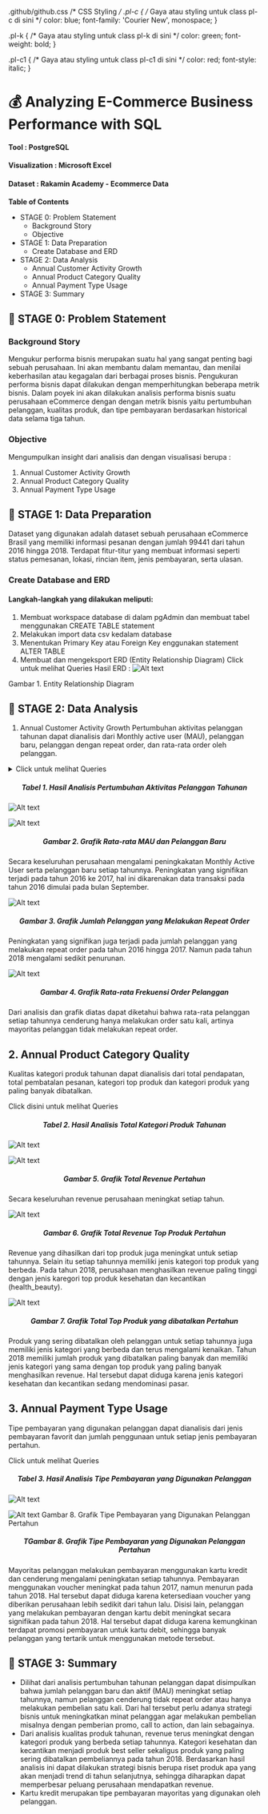 .github/github.css
/* CSS Styling */
.pl-c {
  /* Gaya atau styling untuk class pl-c di sini */
  color: blue;
  font-family: 'Courier New', monospace;
}

.pl-k {
  /* Gaya atau styling untuk class pl-k di sini */
  color: green;
  font-weight: bold;
}

.pl-c1 {
  /* Gaya atau styling untuk class pl-c1 di sini */
  color: red;
  font-style: italic;
}

# 💰 Analyzing E-Commerce Business Performance with SQL

#### Tool : PostgreSQL
#### Visualization : Microsoft Excel
#### Dataset : Rakamin Academy - Ecommerce Data


**Table of Contents**

- STAGE 0: Problem Statement
    - Background Story
    - Objective
- STAGE 1: Data Preparation
    - Create Database and ERD
- STAGE 2: Data Analysis
    - Annual Customer Activity Growth
    - Annual Product Category Quality
    - Annual Payment Type Usage
- STAGE 3: Summary


## 📂 STAGE 0: Problem Statement
### Background Story
Mengukur performa bisnis merupakan suatu hal yang sangat penting bagi sebuah perusahaan. Ini akan membantu dalam memantau, dan menilai keberhasilan atau kegagalan dari berbagai proses bisnis. Pengukuran performa bisnis dapat dilakukan dengan memperhitungkan beberapa metrik bisnis. Dalam poyek ini akan dilakukan analisis performa bisnis suatu perusahaan eCommerce dengan dengan metrik bisnis yaitu pertumbuhan pelanggan, kualitas produk, dan tipe pembayaran berdasarkan historical data selama tiga tahun.

### Objective
Mengumpulkan insight dari analisis dan dengan visualisasi berupa :

1.  Annual Customer Activity Growth
2. Annual Product Category Quality
3. Annual Payment Type Usage


## 📂 STAGE 1: Data Preparation
Dataset yang digunakan adalah dataset sebuah perusahaan eCommerce Brasil yang memiliki informasi pesanan dengan jumlah 99441 dari tahun 2016 hingga 2018. Terdapat fitur-titur yang membuat informasi seperti status pemesanan, lokasi, rincian item, jenis pembayaran, serta ulasan.

### Create Database and ERD
#### Langkah-langkah yang dilakukan meliputi:

1. Membuat workspace database di dalam pgAdmin dan membuat tabel menggunakan CREATE TABLE statement
2. Melakukan import data csv kedalam database
3. Menentukan Primary Key atau Foreign Key enggunakan statement ALTER TABLE
4. Membuat dan mengeksport ERD (Entity Relationship Diagram)
Click untuk melihat Queries
Hasil ERD :
![Alt text](https://github.com/imalfunadam/Analyzing-eCommerce-Business-Performance-with-SQL/blob/main/assets/DesignDB.png?raw=true)




Gambar 1. Entity Relationship Diagram



## 📂 STAGE 2: Data Analysis
1. Annual Customer Activity Growth
Pertumbuhan aktivitas pelanggan tahunan dapat dianalisis dari Monthly active user (MAU), pelanggan baru, pelanggan dengan repeat order, dan rata-rata order oleh pelanggan.


<details>
  <summary>Click untuk melihat Queries</summary>
<div class="highlight highlight-source-sql notranslate position-relative overflow-auto" dir="auto"><pre><span class="pl-c">
```sql
--1 Menampilkan rata-rata jumlah customer aktif bulanan (monthly active user) untuk setiap tahun
SELECT year, FLOOR(AVG(customer_total)) AS avg_mau
FROM (
  SELECT 
  	date_part('year', od.order_purchase_timestamp) AS year,
  	date_part('month', od.order_purchase_timestamp) AS month,
  	COUNT(DISTINCT cd.customer_unique_id) AS customer_total
  FROM orders_dataset AS od
  JOIN customers_dataset AS cd
  	ON cd.customer_id = od.customer_id
  GROUP BY 1, 2
  ) AS sub
GROUP BY 1
ORDER BY 1
;

--2 Menampilkan jumlah customer baru pada masing-masing tahun
SELECT year, COUNT(customer_unique_id) AS total_new_customer
FROM (
  SELECT
  	Min(date_part('year', od.order_purchase_timestamp)) AS year,
  	cd.customer_unique_id
  FROM orders_dataset AS od
  JOIN customers_dataset AS cd
  	ON cd.customer_id = od.customer_id
  GROUP BY 2
  ) AS sub
GROUP BY 1
ORDER BY 1
;

--3 Menampilkan jumlah customer repeat order pada masing-masing tahun
SELECT year, count(customer_unique_id) AS total_customer_repeat
FROM (
  SELECT
  	date_part('year', od.order_purchase_timestamp) AS year,
  	cd.customer_unique_id,
  	COUNT(od.order_id) AS total_order
  FROM orders_dataset AS od
  JOIN customers_dataset AS cd
  	ON cd.customer_id = od.customer_id
  GROUP BY 1, 2
  HAVING count(2) > 1
  ) AS sub
GROUP BY 1
ORDER BY 1
;

--4 Menampilkan rata-rata jumlah order yang dilakukan customer untuk masing-masing tahun
SELECT year, ROUND(AVG(freq), 3) AS avg_frequency
FROM (
  SELECT
  	date_part('year', od.order_purchase_timestamp) AS year,
  	cd.customer_unique_id,
  	COUNT(order_id) AS freq
  FROM orders_dataset AS od
  JOIN customers_dataset AS cd
  	ON cd.customer_id = od.customer_id
  GROUP BY 1, 2
  ) AS sub
GROUP BY 1
ORDER BY 1
;

--5 Menggabungkan ketiga metrik yang telah berhasil ditampilkan menjadi satu tampilan tabel
WITH cte_mau AS (
  SELECT year, FLOOR(AVG(customer_total)) AS avg_mau
  FROM (
  	SELECT 
  		date_part('year', od.order_purchase_timestamp) AS year,
  		date_part('month', od.order_purchase_timestamp) AS month,
  		COUNT(DISTINCT cd.customer_unique_id) AS customer_total
  	FROM orders_dataset AS od
  	JOIN customers_dataset AS cd
  		ON cd.customer_id = od.customer_id
  	GROUP BY 1, 2
  	) AS sub
  GROUP BY 1
),

cte_new_cust AS (
  SELECT year, COUNT(customer_unique_id) AS total_new_customer
  FROM (
  	SELECT
  		Min(date_part('year', od.order_purchase_timestamp)) AS year,
  		cd.customer_unique_id
  	FROM orders_dataset AS od
  	JOIN customers_dataset AS cd
  		ON cd.customer_id = od.customer_id
  	GROUP BY 2
  	) AS sub
  GROUP BY 1
),

cte_repeat_order AS (
  SELECT year, count(customer_unique_id) AS total_customer_repeat
  FROM (
  	SELECT
  		date_part('year', od.order_purchase_timestamp) AS year,
  		cd.customer_unique_id,
  		COUNT(od.order_id) AS total_order
  	FROM orders_dataset AS od
  	JOIN customers_dataset AS cd
  		ON cd.customer_id = od.customer_id
  	GROUP BY 1, 2
  	HAVING count(2) > 1
  	) AS sub
  GROUP BY 1
),

cte_frequency AS (
  SELECT year, ROUND(AVG(freq), 3) AS avg_frequency
  FROM (
  	SELECT
  		date_part('year', od.order_purchase_timestamp) AS year,
  		cd.customer_unique_id,
  		COUNT(order_id) AS freq
  	FROM orders_dataset AS od
  	JOIN customers_dataset AS cd
  		ON cd.customer_id = od.customer_id
  	GROUP BY 1, 2
  	) AS sub
  GROUP BY 1
)

SELECT
  mau.year AS year,
  avg_mau,
  total_new_customer,
  total_customer_repeat,
  avg_frequency
FROM
  cte_mau AS mau
  JOIN cte_new_cust AS nc
  	ON mau.year = nc.year
  JOIN cte_repeat_order AS ro
  	ON nc.year = ro.year
  JOIN cte_frequency AS f
  	ON ro.year = f.year
GROUP BY 1, 2, 3, 4, 5
ORDER BY 1
;```
</pre></details>

<h5 align="center">Tabel 1. Hasil Analisis Pertumbuhan Aktivitas Pelanggan Tahunan</h5>

![Alt text](https://github.com/imalfunadam/Analyzing-eCommerce-Business-Performance-with-SQL/blob/main/assets/Hasil%20Analisis%20Pertumbuhan%20Aktivitas%20Pelanggan%20Tahunan.png?raw=true)



![Alt text](https://github.com/imalfunadam/Analyzing-eCommerce-Business-Performance-with-SQL/blob/main/assets/Grafik%20Rata-rata%20MAU%20dan%20Pelanggan%20Baru.png?raw=true)
<h5 align="center">Gambar 2. Grafik Rata-rata MAU dan Pelanggan Baru</h5>

Secara keseluruhan perusahaan mengalami peningkakatan Monthly Active User serta pelanggan baru setiap tahunnya. Peningkatan yang signifikan terjadi pada tahun 2016 ke 2017, hal ini dikarenakan data transaksi pada tahun 2016 dimulai pada bulan September.



![Alt text](https://github.com/imalfunadam/Analyzing-eCommerce-Business-Performance-with-SQL/blob/main/assets/Grafik%20Jumlah%20Pelanggan%20yang%20Melakukan%20Repeat%20Order.png?raw=true)
<h5 align="center">Gambar 3. Grafik Jumlah Pelanggan yang Melakukan Repeat Order</h5>

Peningkatan yang signifikan juga terjadi pada jumlah pelanggan yang melakukan repeat order pada tahun 2016 hingga 2017. Namun pada tahun 2018 mengalami sedikit penurunan.



![Alt text](https://github.com/imalfunadam/Analyzing-eCommerce-Business-Performance-with-SQL/blob/main/assets/Grafik%20Rata-rata%20Frekuensi%20Order%20Pelanggan.png?raw=true)
<h5 align="center">Gambar 4. Grafik Rata-rata Frekuensi Order Pelanggan</h5>

Dari analisis dan grafik diatas dapat diketahui bahwa rata-rata pelanggan setiap tahunnya cenderung hanya melakukan order satu kali, artinya mayoritas pelanggan tidak melakukan repeat order.


## 2. Annual Product Category Quality
Kualitas kategori produk tahunan dapat dianalisis dari total pendapatan, total pembatalan pesanan, kategori top produk dan kategori produk yang paling banyak dibatalkan.

Click disini untuk melihat Queries
<h5 align="center">Tabel 2. Hasil Analisis Total Kategori Produk Tahunan</h5>

![Alt text](https://github.com/imalfunadam/Analyzing-eCommerce-Business-Performance-with-SQL/blob/main/assets/Hasil%20Analisis%20Total%20Kategori%20Produk%20Tahunan.png?raw=true)

![Alt text](https://github.com/imalfunadam/Analyzing-eCommerce-Business-Performance-with-SQL/blob/main/assets/Grafik%20Total%20Revenue%20Pertahun.png?raw=true)
<h5 align="center">Gambar 5. Grafik Total Revenue Pertahun</h5>

Secara keseluruhan revenue perusahaan meningkat setiap tahun.



![Alt text](https://github.com/imalfunadam/Analyzing-eCommerce-Business-Performance-with-SQL/blob/main/assets/Grafik%20Total%20Revenue%20Top%20Produk%20Pertahun.png?raw=true)
<h5 align="center">Gambar 6. Grafik Total Revenue Top Produk Pertahun</h5>

Revenue yang dihasilkan dari top produk juga meningkat untuk setiap tahunnya. Selain itu setiap tahunnya memiliki jenis kategori top produk yang berbeda. Pada tahun 2018, perusahaan menghasilkan revenue paling tinggi dengan jenis karegori top produk kesehatan dan kecantikan (health_beauty).



![Alt text](https://github.com/imalfunadam/Analyzing-eCommerce-Business-Performance-with-SQL/blob/main/assets/Grafik%20Total%20Top%20Produk%20yang%20dibatalkan%20Pertahun.png?raw=true)
<h5 align="center">Gambar 7. Grafik Total Top Produk yang dibatalkan Pertahun</h5>

Produk yang sering dibatalkan oleh pelanggan untuk setiap tahunnya juga memiliki jenis kategori yang berbeda dan terus mengalami kenaikan. Tahun 2018 memiliki jumlah produk yang dibatalkan paling banyak dan memiliki jenis kategori yang sama dengan top produk yang paling banyak menghasilkan revenue. Hal tersebut dapat diduga karena jenis kategori kesehatan dan kecantikan sedang mendominasi pasar.


## 3. Annual Payment Type Usage
Tipe pembayaran yang digunakan pelanggan dapat dianalisis dari jenis pembayaran favorit dan jumlah penggunaan untuk setiap jenis pembayaran pertahun.

Click untuk melihat Queries
<h5 align="center">Tabel 3. Hasil Analisis Tipe Pembayaran yang Digunakan Pelanggan</h5>

![Alt text](https://github.com/imalfunadam/Analyzing-eCommerce-Business-Performance-with-SQL/blob/main/assets/Hasil%20Analisis%20Tipe%20Pembayaran%20yang%20Digunakan%20Pelanggan.png?raw=true)

![Alt text](https://github.com/imalfunadam/Analyzing-eCommerce-Business-Performance-with-SQL/blob/main/assets/Grafik%20Tipe%20Pembayaran%20yang%20Digunakan%20Pelanggan%20Pertahun.png?raw=true)
Gambar 8. Grafik Tipe Pembayaran yang Digunakan Pelanggan Pertahun<h5 align="center">TGambar 8. Grafik Tipe Pembayaran yang Digunakan Pelanggan Pertahun</h5>

Mayoritas pelanggan melakukan pembayaran menggunakan kartu kredit dan cenderung mengalami peningkatan setiap tahunnya. Pembayaran menggunakan voucher meningkat pada tahun 2017, namun menurun pada tahun 2018. Hal tersebut dapat diduga karena ketersediaan voucher yang diberikan perusahaan lebih sedikit dari tahun lalu. Disisi lain, pelanggan yang melakukan pembayaran dengan kartu debit meningkat secara signifikan pada tahun 2018. Hal tersebut dapat diduga karena kemungkinan terdapat promosi pembayaran untuk kartu debit, sehingga banyak pelanggan yang tertarik untuk menggunakan metode tersebut.


## 📂 STAGE 3: Summary
- Dilihat dari analisis pertumbuhan tahunan pelanggan dapat disimpulkan bahwa jumlah pelanggan baru dan aktif (MAU) meningkat setiap tahunnya, namun pelanggan cenderung tidak repeat order atau hanya melakukan pembelian satu kali. Dari hal tersebut perlu adanya strategi bisnis untuk meningkatkan minat pelanggan agar melakukan pembelian misalnya dengan pemberian promo, call to action, dan lain sebagainya.
- Dari analisis kualitas produk tahunan, revenue terus meningkat dengan kategori produk yang berbeda setiap tahunnya. Kategori kesehatan dan kecantikan menjadi produk best seller sekaligus produk yang paling sering dibatalkan pembeliannya pada tahun 2018. Berdasarkan hasil analisis ini dapat dilakukan strategi bisnis berupa riset produk apa yang akan menjadi trend di tahun selanjutnya, sehingga diharapkan dapat memperbesar peluang perusahaan mendapatkan revenue.
- Kartu kredit merupakan tipe pembayaran mayoritas yang digunakan oleh pelanggan.